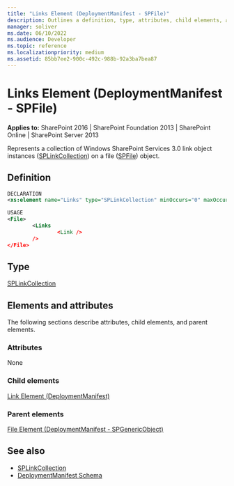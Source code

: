 ```yaml
---
title: "Links Element (DeploymentManifest - SPFile)"
description: Outlines a definition, type, attributes, child elements, and parent elements for the Links element (DeploymentManifest - SPFile) in Sharepoint.
manager: soliver
ms.date: 06/10/2022
ms.audience: Developer
ms.topic: reference
ms.localizationpriority: medium
ms.assetid: 85bb7ee2-900c-492c-988b-92a3ba7bea87
---
```


# Links Element (DeploymentManifest - SPFile)

**Applies to:** SharePoint 2016 | SharePoint Foundation 2013 | SharePoint Online | SharePoint Server 2013

Represents a collection of Windows SharePoint Services 3.0 link object instances ([SPLinkCollection](https://msdn.microsoft.com/library/Microsoft.SharePoint.SPLinkCollection.aspx)) on a file ([SPFile](https://msdn.microsoft.com/library/Microsoft.SharePoint.SPFile.aspx)) object.

## Definition

```XML
DECLARATION
<xs:element name="Links" type="SPLinkCollection" minOccurs="0" maxOccurs="1" />

USAGE
<File>
        <Links
                <Link />
        />
</File>

```

## Type

[SPLinkCollection](https://msdn.microsoft.com/library/Microsoft.SharePoint.SPLinkCollection.aspx)

## Elements and attributes

The following sections describe attributes, child elements, and parent elements.

### Attributes

None

### Child elements

[Link Element (DeploymentManifest)](link-element-deploymentmanifest.md)

### Parent elements

[File Element (DeploymentManifest - SPGenericObject)](file-element-deploymentmanifestspgenericobject.md)

## See also

- [SPLinkCollection](https://msdn.microsoft.com/library/Microsoft.SharePoint.SPLinkCollection.aspx)
- [DeploymentManifest Schema](deploymentmanifest-schema.md)
